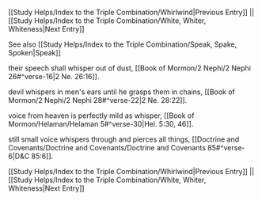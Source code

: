 [[Study Helps/Index to the Triple Combination/Whirlwind|Previous Entry]]  ||  [[Study Helps/Index to the Triple Combination/White, Whiter, Whiteness|Next Entry]]

 See also [[Study Helps/Index to the Triple Combination/Speak, Spake, Spoken|Speak]]

 their speech shall whisper out of dust, [[Book of Mormon/2 Nephi/2 Nephi 26#^verse-16|2 Ne. 26:16]].

 devil whispers in men's ears until he grasps them in chains, [[Book of Mormon/2 Nephi/2 Nephi 28#^verse-22|2 Ne. 28:22]].

 voice from heaven is perfectly mild as whisper, [[Book of Mormon/Helaman/Helaman 5#^verse-30|Hel. 5:30, 46]].

 still small voice whispers through and pierces all things, [[Doctrine and Covenants/Doctrine and Covenants/Doctrine and Covenants 85#^verse-6|D&C 85:6]].

[[Study Helps/Index to the Triple Combination/Whirlwind|Previous Entry]]  ||  [[Study Helps/Index to the Triple Combination/White, Whiter, Whiteness|Next Entry]]